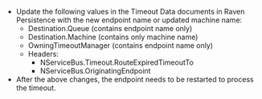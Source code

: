 * Update the following values in the Timeout Data documents in Raven Persistence with the new endpoint name or updated machine name:
  * Destination.Queue (contains endpoint name only)
  * Destination.Machine (contains only machine name)
  * OwningTimeoutManager (contains endpoint name only)
  * Headers:
    * NServiceBus.Timeout.RouteExpiredTimeoutTo
    * NServiceBus.OriginatingEndpoint 
* After the above changes, the endpoint needs to be restarted to process the timeout.
